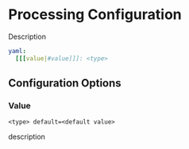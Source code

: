 # Processing Configuration

Description

````yaml
yaml:
  [[[value|#value]]]: <type>
````

## Configuration Options
### Value
`<type> default=<default value>`

description


<seealso>
    <!--Provide links to related how-to guides, overviews, and tutorials.-->
</seealso>